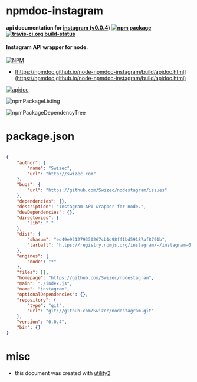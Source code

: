 # npmdoc-instagram

#### api documentation for  [instagram (v0.0.4)](https://github.com/Swizec/nodestagram)  [![npm package](https://img.shields.io/npm/v/npmdoc-instagram.svg?style=flat-square)](https://www.npmjs.org/package/npmdoc-instagram) [![travis-ci.org build-status](https://api.travis-ci.org/npmdoc/node-npmdoc-instagram.svg)](https://travis-ci.org/npmdoc/node-npmdoc-instagram)

#### Instagram API wrapper for node.

[![NPM](https://nodei.co/npm/instagram.png?downloads=true&downloadRank=true&stars=true)](https://www.npmjs.com/package/instagram)

- [https://npmdoc.github.io/node-npmdoc-instagram/build/apidoc.html](https://npmdoc.github.io/node-npmdoc-instagram/build/apidoc.html)

[![apidoc](https://npmdoc.github.io/node-npmdoc-instagram/build/screenCapture.buildCi.browser.%252Ftmp%252Fbuild%252Fapidoc.html.png)](https://npmdoc.github.io/node-npmdoc-instagram/build/apidoc.html)

![npmPackageListing](https://npmdoc.github.io/node-npmdoc-instagram/build/screenCapture.npmPackageListing.svg)

![npmPackageDependencyTree](https://npmdoc.github.io/node-npmdoc-instagram/build/screenCapture.npmPackageDependencyTree.svg)



# package.json

```json

{
    "author": {
        "name": "Swizec",
        "url": "http://swizec.com"
    },
    "bugs": {
        "url": "https://github.com/Swizec/nodestagram/issues"
    },
    "dependencies": {},
    "description": "Instagram API wrapper for node.",
    "devDependencies": {},
    "directories": {
        "lib": "."
    },
    "dist": {
        "shasum": "ed49e921279330267cb1d98ff1bd59187af8791b",
        "tarball": "https://registry.npmjs.org/instagram/-/instagram-0.0.4.tgz"
    },
    "engines": {
        "node": "*"
    },
    "files": [],
    "homepage": "https://github.com/Swizec/nodestagram",
    "main": "./index.js",
    "name": "instagram",
    "optionalDependencies": {},
    "repository": {
        "type": "git",
        "url": "git://github.com/Swizec/nodestagram.git"
    },
    "version": "0.0.4",
    "bin": {}
}
```



# misc
- this document was created with [utility2](https://github.com/kaizhu256/node-utility2)
